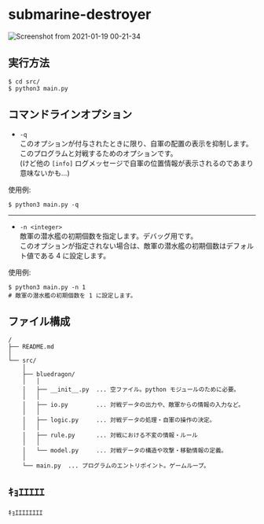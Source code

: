 # submarine-destroyer

![Screenshot from 2021-01-19 00-21-34](https://user-images.githubusercontent.com/33191176/104933535-636a5900-59ec-11eb-8d55-eef83d216c4c.png)


## 実行方法
```console
$ cd src/
$ python3 main.py
```


## コマンドラインオプション

- `-q` \
このオプションが付与されたときに限り、自軍の配置の表示を抑制します。\
このプログラムと対戦するためのオプションです。\
(けど他の `[info]` ログメッセージで自軍の位置情報が表示されるのであまり意味ないかも...)

使用例:
```
$ python3 main.py -q
```

---

- `-n <integer>` \
敵軍の潜水艦の初期個数を指定します。デバッグ用です。\
このオプションが指定されない場合は、敵軍の潜水艦の初期個数はデフォルト値である 4 に設定します。

使用例:
```
$ python3 main.py -n 1
# 敵軍の潜水艦の初期個数を 1 に設定します。
```

## ファイル構成
```
/
├── README.md
│
└── src/
    │
    ├── bluedragon/
    │   │
    │   ├── __init__.py  ... 空ファイル。python モジュールのために必要。
    │   │
    │   ├── io.py        ... 対戦データの出力や、敵軍からの情報の入力など。
    │   │
    │   ├── logic.py     ... 対戦データの処理・自軍の操作の決定。
    │   │
    │   ├── rule.py      ... 対戦における不変の情報・ルール
    │   │
    │   └── model.py     ... 対戦データの構造や攻撃・移動情報の定義。
    │
    └── main.py  ... プログラムのエントリポイント。ゲームループ。
```

## ｷｮｴｴｴｴｴ

ｷｮｴｴｴｴｴｴｴｴ

